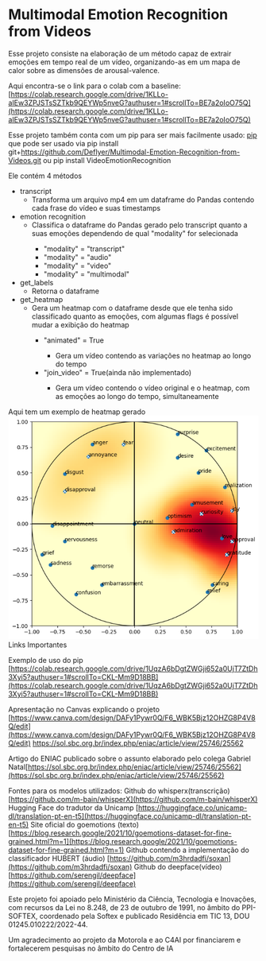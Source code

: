 # Multimodal Emotion Recognition from Videos

Esse projeto consiste na elaboração de um método capaz de extrair emoções em tempo real de um vídeo, organizando-as em um mapa de calor sobre as dimensões de arousal-valence.

Aqui encontra-se o link para o colab com a baseline: [https://colab.research.google.com/drive/1KLLo-aIEw3ZPJSTsSZTkb9QEYWp5nveG?authuser=1#scrollTo=BE7a2oIoO75Q](https://colab.research.google.com/drive/1KLLo-aIEw3ZPJSTsSZTkb9QEYWp5nveG?authuser=1#scrollTo=BE7a2oIoO75Q)

Esse projeto também conta com um pip para ser mais facilmente usado: [pip](https://pypi.org/project/VideoEmotionRecognition/) que pode ser usado via 
pip install git+https://github.com/Deflyer/Multimodal-Emotion-Recognition-from-Videos.git 
ou
pip install VideoEmotionRecognition

Ele contém 4 métodos
<ul>
  <li>transcript
    <ul>
      <li>Transforma um arquivo mp4 em um dataframe do Pandas contendo 
      cada frase do vídeo e suas timestamps</li>
    </ul>
  </li>
  <li>emotion recognition
    <ul>
      <li>Classifica o dataframe do Pandas gerado pelo transcript quanto a suas emoções dependendo de qual
      "modality" for selecionada</li>
      <ul>
        <li>"modality" = "transcript"</li>
        <li>"modality" = "audio"</li>
        <li>"modality" = "video"</li>
        <li>"modality" = "multimodal"</li>
      </ul>
    </ul>
  </li>
  <li>get_labels
    <ul>
      <li>Retorna o dataframe</li>
    </ul>
  </li>
  <li>get_heatmap
    <ul>
      <li>Gera um heatmap com o dataframe desde que ele tenha sido classificado quanto as emoções, com algumas flags é possível mudar a exibição do heatmap</li>
      <ul>
        <li>"animated" = True</li>
          <ul>
            <li>Gera um vídeo contendo as variações no heatmap ao longo do tempo</li>
          </ul>
        <li>"join_video" = True(ainda não implementado)</li>
          <ul>
            <li>Gera um vídeo contendo o vídeo original e o heatmap, com as emoções ao longo do tempo, simultaneamente</li>
          </ul>
      </ul>
    </ul>
  </li>
</ul>
Aqui tem um exemplo de heatmap gerado
<img src="/img/heatmap.png">
Links Importantes

Exemplo de uso do pip [https://colab.research.google.com/drive/1UqzA6bDgtZWGji652a0UjT7ZtDh3Xyi5?authuser=1#scrollTo=CKL-Mm9D18BB](https://colab.research.google.com/drive/1UqzA6bDgtZWGji652a0UjT7ZtDh3Xyi5?authuser=1#scrollTo=CKL-Mm9D18BB)

Apresentação no Canvas explicando o projeto [https://www.canva.com/design/DAFy1Pywr0Q/F6_WBK5Bjz12OHZG8P4V8Q/edit](https://www.canva.com/design/DAFy1Pywr0Q/F6_WBK5Bjz12OHZG8P4V8Q/edit)
https://sol.sbc.org.br/index.php/eniac/article/view/25746/25562

Artigo do ENIAC publicado sobre o assunto elaborado pelo colega Gabriel Natal[https://sol.sbc.org.br/index.php/eniac/article/view/25746/25562](https://sol.sbc.org.br/index.php/eniac/article/view/25746/25562)

Fontes para os modelos utilizados:
Github do whisperx(transcrição) [https://github.com/m-bain/whisperX](https://github.com/m-bain/whisperX)
Hugging Face do tradutor da Unicamp [https://huggingface.co/unicamp-dl/translation-pt-en-t5](https://huggingface.co/unicamp-dl/translation-pt-en-t5)
Site oficial do goemotions (texto) [https://blog.research.google/2021/10/goemotions-dataset-for-fine-grained.html?m=1](https://blog.research.google/2021/10/goemotions-dataset-for-fine-grained.html?m=1)
Github contendo a implementação do classificador HUBERT (áudio) [https://github.com/m3hrdadfi/soxan](https://github.com/m3hrdadfi/soxan)
Github do deepface(vídeo) [https://github.com/serengil/deepface](https://github.com/serengil/deepface)



Este projeto foi apoiado pelo Ministério da Ciência, Tecnologia e Inovações, com recursos
da Lei no 8.248, de 23 de outubro de 1991, no âmbito do PPI-SOFTEX, coordenado pela Softex e
publicado Residência em TIC 13, DOU 01245.010222/2022-44.

Um agradecimento ao projeto da Motorola e ao C4AI por financiarem e fortalecerem pesquisas no âmbito do Centro de IA
